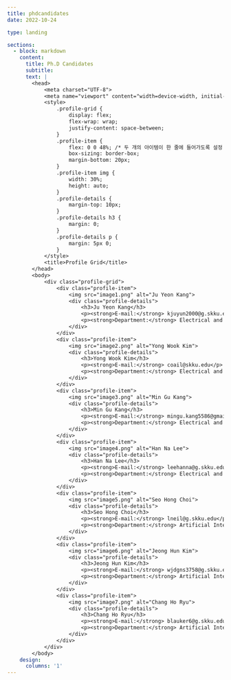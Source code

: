 ```yaml
---
title: phdcandidates
date: 2022-10-24

type: landing

sections:
  - block: markdown
    content:
      title: Ph.D Candidates
      subtitle: 
      text: |
        <head>
            <meta charset="UTF-8">
            <meta name="viewport" content="width=device-width, initial-scale=1.0">
            <style>
                .profile-grid {
                    display: flex;
                    flex-wrap: wrap;
                    justify-content: space-between;
                }
                .profile-item {
                    flex: 0 0 48%; /* 두 개의 아이템이 한 줄에 들어가도록 설정 */
                    box-sizing: border-box;
                    margin-bottom: 20px;
                }
                .profile-item img {
                    width: 30%;
                    height: auto;
                }
                .profile-details {
                    margin-top: 10px;
                }
                .profile-details h3 {
                    margin: 0;
                }
                .profile-details p {
                    margin: 5px 0;
                }
            </style>
            <title>Profile Grid</title>
        </head>
        <body>
            <div class="profile-grid">
                <div class="profile-item">
                    <img src="image1.png" alt="Ju Yeon Kang">
                    <div class="profile-details">
                        <h3>Ju Yeon Kang</h3>
                        <p><strong>E-mail:</strong> kjuyun2000@g.skku.edu</p>
                        <p><strong>Department:</strong> Electrical and Computer Engineering</p>
                    </div>
                </div>
                <div class="profile-item">
                    <img src="image2.png" alt="Yong Wook Kim">
                    <div class="profile-details">
                        <h3>Yong Wook Kim</h3>
                        <p><strong>E-mail:</strong> coail@skku.edu</p>
                        <p><strong>Department:</strong> Electrical and Computer Engineering</p>
                    </div>
                </div>
                <div class="profile-item">
                    <img src="image3.png" alt="Min Gu Kang">
                    <div class="profile-details">
                        <h3>Min Gu Kang</h3>
                        <p><strong>E-mail:</strong> mingu.kang5586@gmail.com</p>
                        <p><strong>Department:</strong> Electrical and Computer Engineering</p>
                    </div>
                </div>
                <div class="profile-item">
                    <img src="image4.png" alt="Han Na Lee">
                    <div class="profile-details">
                        <h3>Han Na Lee</h3>
                        <p><strong>E-mail:</strong> leehanna@g.skku.edu</p>
                        <p><strong>Department:</strong> Electrical and Computer Engineering</p>
                    </div>
                </div>
                <div class="profile-item">
                    <img src="image5.png" alt="Seo Hong Choi">
                    <div class="profile-details">
                        <h3>Seo Hong Choi</h3>
                        <p><strong>E-mail:</strong> lneil@g.skku.edu</p>
                        <p><strong>Department:</strong> Artificial Intelligence</p>
                    </div>
                </div>
                <div class="profile-item">
                    <img src="image6.png" alt="Jeong Hun Kim">
                    <div class="profile-details">
                        <h3>Jeong Hun Kim</h3>
                        <p><strong>E-mail:</strong> wjdgns3758@g.skku.edu</p>
                        <p><strong>Department:</strong> Artificial Intelligence</p>
                    </div>
                </div>
                <div class="profile-item">
                    <img src="image7.png" alt="Chang Ho Ryu">
                    <div class="profile-details">
                        <h3>Chang Ho Ryu</h3>
                        <p><strong>E-mail:</strong> blauker6@g.skku.edu</p>
                        <p><strong>Department:</strong> Artificial Intelligence</p>
                    </div>
                </div>
            </div>
        </body>
    design:
      columns: '1'
---
```



